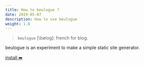 ```yaml
---
title: How to beulogue ?
date: 2019-05-07
description: How to use beulogue
weight: 1.0
---
```


> `beulogue` [\bøloɡ\]: french for blog.

beulogue is an experiment to make a simple static site generator.

[install ➡️](/en/usage/install.html)